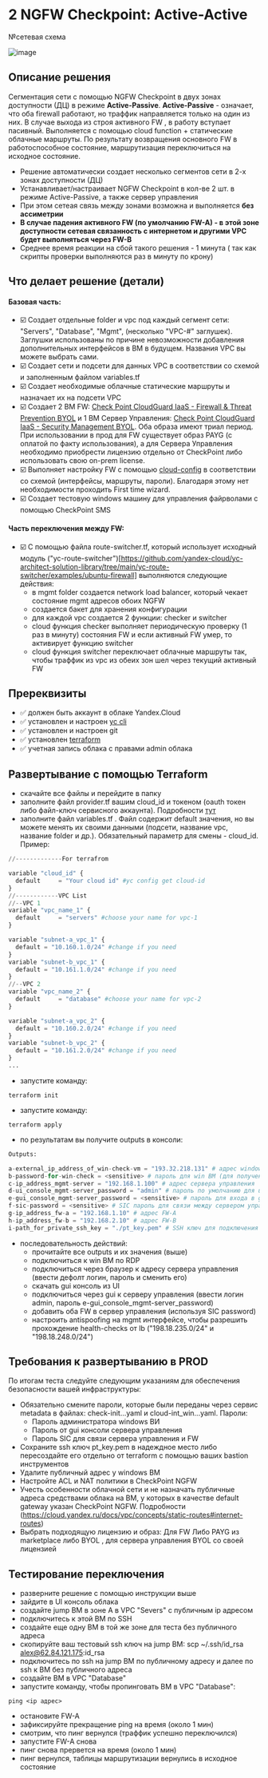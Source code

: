 # 2 NGFW Checkpoint: Active-Active

№сетевая схема

![image](https://user-images.githubusercontent.com/85429798/139543134-1a9f3390-d3a2-4e67-b401-85a544c27e79.png)



## Описание решения
Сегментация сети с помощью NGFW Checkpoint в двух зонах доступности (ДЦ) в режиме **Active-Passive**. 
**Active-Passive** - означает, что оба firewall работают, но траффик направляется только на один из них. В случае выхода из строя активного FW , в работу вступает пасивный. Выполняется с помощью cloud function + статические облачные маршруты. По результату возвращения основного FW в работоспособное состояние, маршрутизация  переключиться на исходное состояние. 

- Решение автоматически создает несколько сегментов сети в 2-х зонах доступности (ДЦ)
- Устанавливает/настраивает NGFW Checkpoint в кол-ве 2 шт. в режиме Active-Passive, а также сервер управления
- При этом сетеая связь между зонами возможна и выполняется **без ассиметрии**
- **В случае падения активного FW (по умолчанию FW-A) - в этой зоне доступности сетевая связанность с интернетом и другими VPC будет выполняться через FW-B**
- Среднее время реакции на сбой такого решения - 1 минута ( так как скрипты проверки выполняются раз в минуту по крону)

## Что делает решение (детали)

#### Базовая часть:
- ☑️ Создает отдельные folder и vpc под каждый сегмент сети: "Servers", "Database", "Mgmt", (несколько "VPC-#" заглушек). Заглушки использованы по причине невозможности добавления дополнительных интерфейсов в ВМ в будущем. Названия VPC вы можете выбрать сами.
- ☑️ Создает сети и подсети для данных VPC в соответствии со схемой и заполненным файлом variables.tf
- ☑️ Создает необходимые облачные статические маршруты и назначает их на подсети VPC
- ☑️ Создает 2 ВМ FW: [Check Point CloudGuard IaaS - Firewall & Threat Prevention BYOL](https://cloud.yandex.ru/marketplace/products/f2eb527bqp4f4ksht2af) и 1 ВМ Сервер Управления: [Check Point CloudGuard IaaS - Security Management BYOL](https://cloud.yandex.ru/marketplace/products/f2e1si2qna6s0q01eda0). Оба образа имеют триал период. При использовании в прод для FW существует образ PAYG (с оплатой по факту использования), а для Сервера Управления необходимо приобрести лицензию отдельно от CheckPoint либо использовать свою on-prem license.
- ☑️ Выполняет настройку FW с помощью [cloud-config](https://supportcenter.checkpoint.com/supportcenter/portal?eventSubmit_doGoviewsolutiondetails=&solutionid=sk165476) в соответствии со схемой (интерфейсы, маршруты, пароли). Благодаря этому нет необходимости проходить First time wizard.
- ☑️ Создает тестовую  windows машину для управления файрволами с помощью CheckPoint SMS

#### Часть переключения между FW:
- ☑️ С помощью файла route-switcher.tf, который использует исходный модуль ("yc-route-switcher")[https://github.com/yandex-cloud/yc-architect-solution-library/tree/main/yc-route-switcher/examples/ubuntu-firewall] выполняются следующие действия:
  - в mgmt folder создается network load balancer, который чекает состояние mgmt адресов обоих NGFW
  - создается бакет для хранения конфигурации
  - для каждой vpc создается 2 функции: checker и switcher
  - cloud функция checker выполняет периодическую проверку (1 раз в минуту) состояния FW и если активный FW умер, то активирует функцию switcher
  - cloud функция switcher переключает облачные маршруты так, чтобы траффик из vpc из обеих зон шел через текущий активный FW


## Пререквизиты
- :white_check_mark: должен быть аккаунт в облаке Yandex.Cloud
- :white_check_mark: установлен и настроен [yc cli](https://cloud.yandex.ru/docs/cli/quickstart)
- :white_check_mark: установлен и настроен git
- :white_check_mark: установлен [terraform](https://www.terraform.io/downloads.html)
- :white_check_mark: учетная запись облака с правами admin облака

## Развертывание с помощью Terraform
- скачайте все файлы и перейдите в папку
- заполните файл provider.tf вашим cloud_id и токеном (oauth токен либо файл-ключ сервисного аккаунта). Подробности [тут](https://registry.terraform.io/providers/yandex-cloud/yandex/latest/docs)
- заполните файл variables.tf . Файл содержит default значения, но вы можете менять их своими данными (подсети, название vpc, название folder и др.). Обязательный параметр для смены - cloud_id. Пример:
```Python
//-------------For terrafrom

variable "cloud_id" {
  default     = "Your cloud id" #yc config get cloud-id
}
//------------VPC List
//--VPC 1
variable "vpc_name_1" {
  default     = "servers" #choose your name for vpc-1
}

variable "subnet-a_vpc_1" {
  default = "10.160.1.0/24" #change if you need
}
variable "subnet-b_vpc_1" {
  default = "10.161.1.0/24" #change if you need
}
//--VPC 2
variable "vpc_name_2" {
  default     = "database" #choose your name for vpc-2
}

variable "subnet-a_vpc_2" {
  default = "10.160.2.0/24" #change if you need
}
variable "subnet-b_vpc_2" {
  default = "10.161.2.0/24" #change if you need
}
...

```

- запустите команду:
```
terraform init
``` 
- запустите команду:
```
terraform apply
``` 

- по результатам вы получите outputs в консоли:

```Python
Outputs:

a-external_ip_address_of_win-check-vm = "193.32.218.131" # адрес windows ВМ для управления (зайдите скачайте через ui сервера управления gui консоль)
b-password-for-win-check = <sensitive> # пароль для win ВМ (для получения выполните "terraform output b-password-for-win-check")
c-ip_address_mgmt-server = "192.168.1.100" # адрес сервера управления
d-ui_console_mgmt-server_password = "admin" # пароль по умолчанию для ui сервера управления
e-gui_console_mgmt-server_password = <sensitive> # пароль для входа в gui консоль сервера управления ("terraform output e-gui_console_mgmt-server_password")
f-sic-password = <sensitive> # SIC пароль для связи между сервером управления и FW ("terraform output f-sic-password")
g-ip_address_fw-a = "192.168.1.10" # адрес FW-A
h-ip_address_fw-b = "192.168.2.10" # адрес FW-B
i-path_for_private_ssh_key = "./pt_key.pem" # SSH ключ для подключения к Checkpoint ВМ
``` 
- последовательность действий:
    - прочитайте все outputs и их значения (выше)
    - подключиться к win ВМ по RDP
    - подключиться через браузер к адресу сервера управления (ввести дефолт логин, пароль и сменить его)
    - скачать gui консоль из UI
    - подключиться через gui к серверу управления (ввести логин admin, пароль e-gui_console_mgmt-server_password)
    - добавить оба FW в сервер управления (используя SIC password)
    - настроить antispoofing на mgmt интерфейсе, чтобы разрешить прохождение health-checks от lb ("198.18.235.0/24" и "198.18.248.0/24")

## Требования к развертыванию в PROD 
По итогам теста следуйте следующим указаниям для обеспечения безопасности вашей инфраструктуры:
- Обязательно смените пароли, которые были переданы через сервис metadata в файлах: check-init...yaml и cloud-int_win...yaml. Пароли:
    - Пароль администратора windows ВИ
    - Пароль от gui консоли сервера управления
    - Пароль SIC для связи сервера управления и FW
- Сохраните ssh ключ pt_key.pem в надеждное место либо пересоздайте его отдельно от terraform с помощью ваших bastion инструментов
- Удалите публичный адрес у windows ВМ
- Настройте ACL и NAT политики в CheckPoint NGFW
- Учесть особенности облачной сети и не назначать публичные адреса средствами облака на ВМ, у которых в качестве default gateway указан CheckPoint NGFW. Подробности (https://cloud.yandex.ru/docs/vpc/concepts/static-routes#internet-routes)
- Выбрать подходящую лицензию и образ: Для FW Либо PAYG из marketplace либо BYOL , для сервера управления BYOL со своей лицензией


## Тестирование переключения
- разверните решение с помощью инструкции выше
- зайдите в UI консоль облака
- создайте jump ВМ в зоне А в VPC "Severs" с публичным ip адресом
- подключитесь к этой ВМ по SSH
- создайте еще одну ВМ в той же зоне для теста без публичного адреса
- скопируйте ваш тестовый ssh ключ на jump ВМ: scp ~/.ssh/id_rsa alex@62.84.121.175:id_rsa  
- подключитесь по ssh на jump ВМ по публичному адресу и далее по ssh к ВМ без публичного адреса
- создайте ВМ в VPC "Database"
- запустите команду, чтобы пропинговать ВМ в VPC "Database":
```
ping <ip адрес>
```
- остановите FW-A
- зафиксируйте прекращение ping на время (около 1 мин)
- смотрим, что пинг вернулся (траффик успешно переключился)
- запустите FW-A снова
- пинг снова прервется на время (около 1 мин)
- пинг вернулся, таблицы маршрутизации вернулись в исходное состояние 
